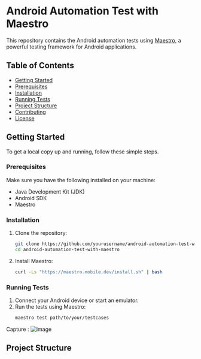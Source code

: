 # Android Automation Test with Maestro

This repository contains the Android automation tests using [Maestro](https://maestro.mobile.dev/), a powerful testing framework for Android applications.

## Table of Contents
- [Getting Started](#getting-started)
- [Prerequisites](#prerequisites)
- [Installation](#installation)
- [Running Tests](#running-tests)
- [Project Structure](#project-structure)
- [Contributing](#contributing)
- [License](#license)

## Getting Started

To get a local copy up and running, follow these simple steps.

### Prerequisites

Make sure you have the following installed on your machine:
- Java Development Kit (JDK)
- Android SDK
- Maestro

### Installation

1. Clone the repository:
    ```sh
    git clone https://github.com/yourusername/android-automation-test-with-maestro.git
    cd android-automation-test-with-maestro
    ```

2. Install Maestro:
    ```sh
    curl -Ls "https://maestro.mobile.dev/install.sh" | bash
    ```

### Running Tests

1. Connect your Android device or start an emulator.
2. Run the tests using Maestro:
    ```sh
    maestro test path/to/your/testcases
    ```
Capture :
![image](https://github.com/balmanp/Maestro-Dev/assets/114126470/87fa3961-e72d-49ef-ae4d-2e6eba122e11)

## Project Structure

